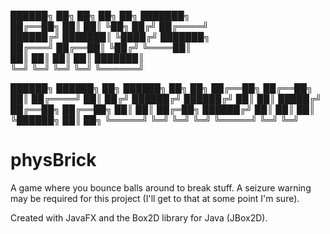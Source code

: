 ██████╗     ██╗  ██╗    ██╗   ██╗    ███████╗      
██╔══██╗    ██║  ██║    ╚██╗ ██╔╝    ██╔════╝      
██████╔╝    ███████║     ╚████╔╝     ███████╗      
██╔═══╝     ██╔══██║      ╚██╔╝      ╚════██║      
██║         ██║  ██║       ██║       ███████║      
╚═╝         ╚═╝  ╚═╝       ╚═╝       ╚══════╝      
                                                   
██████╗     ██████╗     ██╗     ██████╗    ██╗  ██╗
██╔══██╗    ██╔══██╗    ██║    ██╔════╝    ██║ ██╔╝
██████╔╝    ██████╔╝    ██║    ██║         █████╔╝ 
██╔══██╗    ██╔══██╗    ██║    ██║         ██╔═██╗ 
██████╔╝    ██║  ██║    ██║    ╚██████╗    ██║  ██╗
╚═════╝     ╚═╝  ╚═╝    ╚═╝     ╚═════╝    ╚═╝  ╚═╝
                                                   


# physBrick

A game where you bounce balls around to break stuff. 
A seizure warning may be required for this project (I'll get to that at some point I'm sure). 

Created with JavaFX and the Box2D library for Java (JBox2D).
